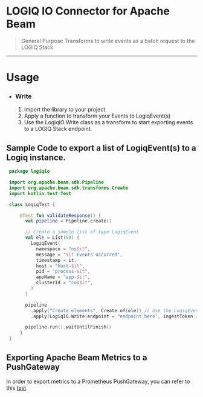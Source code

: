 # LOGIQ IO Connector for Apache Beam
> General Purpose Transforms to write events as a batch request to the LOGIQ Stack

---

# Usage
- ### Write
    1. Import the library to your project.
    2. Apply a function to transform your Events to LogiqEvent(s)
    3. Use the LogiqIO.Write class as a transform to start exporting events to a LOGIQ Stack endpoint.

## Sample Code to export a list of LogiqEvent(s) to a Logiq instance.
   ```kotlin
    package logiqio

    import org.apache.beam.sdk.Pipeline
    import org.apache.beam.sdk.transforms.Create
    import kotlin.test.Test

    class LogiqTest {

        @Test fun validateResponse() {
          val pipeline = Pipeline.create()

          // Create a sample list of type LogiqEvent
          val ele = List(50) {
            LogiqEvent(
              namespace = "ns$it", 
              message = "$it Events occurred",
              timestamp = it, 
              host = "host-$it",
              pid = "process-$it", 
              appName = "app-$it", 
              clusterId = "cos$it",
            )
          }

          pipeline
            .apply("Create elements", Create.of(ele)) // Use the LogiqEvent lists and add it to the pipeline
            .apply(LogiqIO.Write(endpoint = "endpoint_here", ingestToken = "ingest_token_here")) // Use LogiqIO.Write with the logiq stack endpoints and ingestToken 

          pipeline.run().waitUntilFinish()
        }
    }
   ```
  
   ## Exporting Apache Beam Metrics to a PushGateway
   In order to export metrics to a Prometheus PushGateway, you can refer to this [test](https://github.com/logiqai/logiq-io/blob/294c774740c966df70a2cc18f07b6b6c830b68c6/lib/src/test/kotlin/logiqio/LibraryTest.kt#L34)
